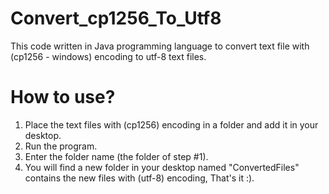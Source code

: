 # Convert_cp1256_To_Utf8
This code written in Java programming language to convert  text file with (cp1256 - windows) encoding to utf-8 text files.

# How to use?
1. Place the text files with (cp1256) encoding in a folder and add it in your desktop.
2. Run the program.
3. Enter the folder name (the folder of step #1).
4. You will find a new folder in your desktop named "ConvertedFiles" contains the new files with (utf-8) encoding, That's it :).
